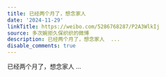 ```yaml
---
title: 已经两个月了，想念家人
date: '2024-11-29'
linkTitle: https://weibo.com/5286768287/P2A3WlkIj
source: 多次婉拒久保织织的微博
description: 已经两个月了，想念家人  ...
disable_comments: true
---
```

已经两个月了，想念家人  ...